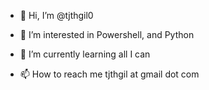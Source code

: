 - 👋 Hi, I’m @tjthgil0
- 👀 I’m interested in Powershell, and Python
- 🌱 I’m currently learning all I can

- 📫 How to reach me tjthgil at gmail dot com

<!---
tjthgil0/tjthgil0 is a ✨ special ✨ repository because its `README.md` (this file) appears on your GitHub profile.
You can click the Preview link to take a look at your changes.
--->
